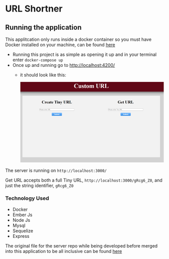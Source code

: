 # URL Shortner

## Running the application

This applitcation only runs inside a docker container so you must have Docker installed on your machine, can be found [here](https://www.docker.com/products/docker-desktop)

* Running this project is as simple as opening it up and in your terminal enter `docker-compose up`
* Once up and running go to [http://localhost:4200/](http://localhost:4200/)
  * it should look like this:

    ![Application](https://github.com/babco1kr/custom-url/blob/master/images/4200F.PNG?raw=true)

The server is running on `http://localhost:3000/`

Get URL accepts both a full Tiny URL, `http://localhost:3000/gRcg6_Z0`, and just the string identifier, `gRcg6_Z0`

### Technology Used
* Docker
* Ember Js
* Node Js
* Mysql
* Sequelize
* Express

The original file for the server repo while being developed before merged into this application to be all inclusive can be found [here](https://github.com/babco1kr/url-server)
